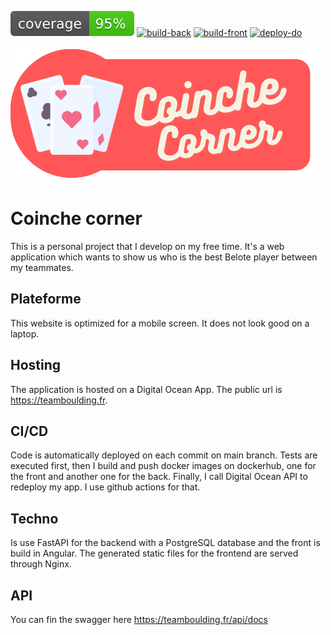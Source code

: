 ![coverageback](./coverage.svg)
[![build-back](https://github.com/louisonbrault/coinche/actions/workflows/build-back.yml/badge.svg)](https://github.com/louisonbrault/coinche/actions/workflows/build-back.yml)
[![build-front](https://github.com/louisonbrault/coinche/actions/workflows/build-front.yml/badge.svg)](https://github.com/louisonbrault/coinche/actions/workflows/build-front.yml)
[![deploy-do](https://github.com/louisonbrault/coinche/actions/workflows/deploy.yml/badge.svg)](https://github.com/louisonbrault/coinche/actions/workflows/deploy.yml)

![logo](./front/src/assets/img/logo.png)
# Coinche corner
This is a personal project that I develop on my free time. It's a web application which wants to show us who is the best 
Belote player between my teammates.

## Plateforme
This website is optimized for a mobile screen. It does not look good on a laptop.

## Hosting
The application is hosted on a Digital Ocean App. The public url is https://teamboulding.fr.

## CI/CD
Code is automatically deployed on each commit on main branch. Tests are executed first, then I build and 
push docker images on dockerhub, one for the front and another one for the back. Finally, I call Digital Ocean API to 
redeploy my app. I use github actions for that.

## Techno
Is use FastAPI for the backend with a PostgreSQL database and the front is build in Angular. The generated static files 
for the frontend are served through Nginx.

## API
You can fin the swagger here https://teamboulding.fr/api/docs
